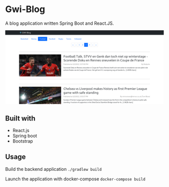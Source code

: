 # Gwi-Blog

A blog application written Spring Boot and React.JS.

![Capture](app.png)

## Built with

- React.js
- Spring boot
- Bootstrap


## Usage

Build the backend application
`./gradlew build`

Launch the application with docker-compose
`docker-compose build`
